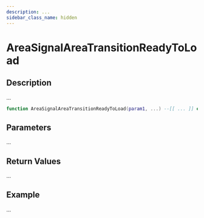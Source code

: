 ```yaml
---
description: ...
sidebar_class_name: hidden
---
```


# AreaSignalAreaTransitionReadyToLoad

## Description

...

```lua
function AreaSignalAreaTransitionReadyToLoad(param1, ...) --[[ ... ]] end
```

## Parameters

...

## Return Values

...

## Example

...

